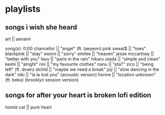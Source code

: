 # playlists

## songs i wish she heard

art || aenami

song(s):
0:00 chancellor || "angel" (ft. taeyeon)
pink sweat\$ || "lows"
blackpink || "stay"
sworn || "sorry"
emilee || "heaven"
jesse mccartney || "better with you"
lauv || "paris in the rain"
hikaru utada || "simple and clean"
keshi || "alright"
rini || "my favourite clothes"
nanu || "eta?"
zico || "being left" (ft. dvwn)
slchld || "maybe we need a break"
joji || "slow dancing in the dark"
niki || "la la lost you" (acoustic version)
honne || "location unknown" (ft. beka) (brooklyn session version)

## songs for after your heart is broken lofi edition

homie cat || pure heart